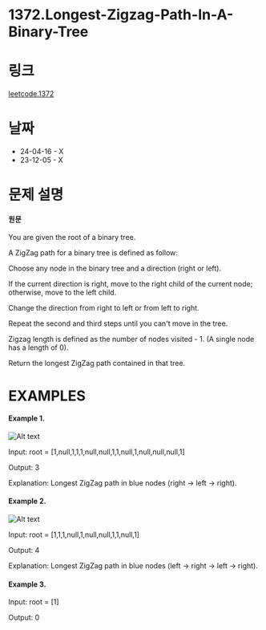 # 1372.Longest-Zigzag-Path-In-A-Binary-Tree

# 링크
[leetcode.1372](https://leetcode.com/problems/longest-zigzag-path-in-a-binary-tree/description/?envType=study-plan-v2&envId=leetcode-75)

# 날짜
* 24-04-16 - X
* 23-12-05 - X

# 문제 설명
#### 원문


You are given the root of a binary tree.


A ZigZag path for a binary tree is defined as follow:


Choose any node in the binary tree and a direction (right or left).


If the current direction is right, move to the right child of the current node; otherwise, move to the left child.


Change the direction from right to left or from left to right.


Repeat the second and third steps until you can't move in the tree.


Zigzag length is defined as the number of nodes visited - 1. (A single node has a length of 0).


Return the longest ZigZag path contained in that tree.


# EXAMPLES
#### Example 1.


![Alt text](https://assets.leetcode.com/uploads/2020/01/22/sample_1_1702.png)


Input: root = [1,null,1,1,1,null,null,1,1,null,1,null,null,null,1]


Output: 3


Explanation: Longest ZigZag path in blue nodes (right -> left -> right).


#### Example 2.


![Alt text](https://assets.leetcode.com/uploads/2020/01/22/sample_2_1702.png)


Input: root = [1,1,1,null,1,null,null,1,1,null,1]


Output: 4


Explanation: Longest ZigZag path in blue nodes (left -> right -> left -> right).


#### Example 3.


Input: root = [1]


Output: 0